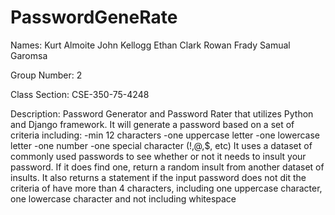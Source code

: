 # PasswordGeneRate
Names:
Kurt Almoite
John Kellogg
Ethan Clark
Rowan Frady
Samual Garomsa

Group Number: 2

Class Section:
CSE-350-75-4248

Description:
Password Generator and Password Rater that utilizes Python and Django framework. It will generate a password based on a set of criteria including:
-min 12 characters
-one uppercase letter
-one lowercase letter
-one number
-one special character (!,@,$, etc) 
It uses a dataset of commonly used passwords to see whether or not it needs to insult your password. If it does find one, return a random insult from another dataset of insults. It also returns a statement if the input password does not dit the criteria of have more than 4 characters, including one uppercase character, one lowercase character and not including whitespace